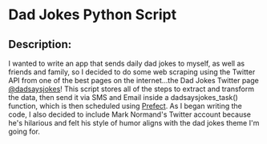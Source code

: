 # Dad Jokes Python Script

## Description:
I wanted to write an app that sends daily dad jokes to myself, as well as friends and family, so I decided to do some web scraping using the Twitter API from one of the best pages on the internet...the Dad Jokes Twitter page [@dadsaysjokes](https://twitter.com/Dadsaysjokes)! This script stores all of the steps to extract and transform the data, then send it via SMS and Email inside a dadsaysjokes_task() function, which is then scheduled using [Prefect](https://www.prefect.io). As I began writing the code, I also decided to include Mark Normand's Twitter account because he's hilarious and felt his style of humor aligns with the dad jokes theme I'm going for.
